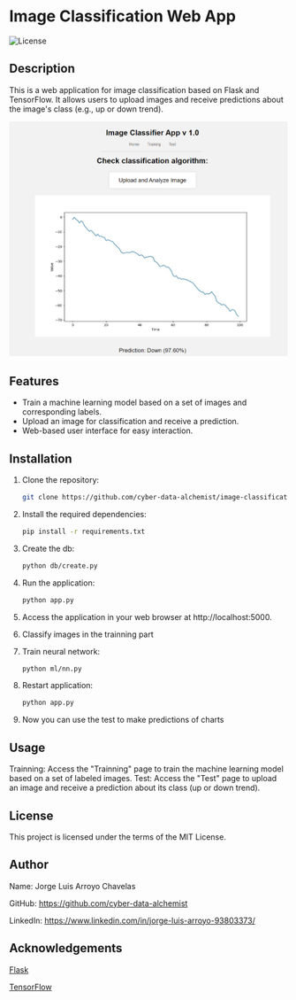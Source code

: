 # Image Classification Web App

![License](https://img.shields.io/badge/license-MIT-blue)

## Description

This is a web application for image classification based on Flask and TensorFlow. It allows users to upload images and receive predictions about the image's class (e.g., up or down trend).

![image](app.png)

## Features

- Train a machine learning model based on a set of images and corresponding labels.
- Upload an image for classification and receive a prediction.
- Web-based user interface for easy interaction.

## Installation

1. Clone the repository:

   ```bash
   git clone https://github.com/cyber-data-alchemist/image-classification-web-app.git
    ```
2. Install the required dependencies:
    ``` bash
    pip install -r requirements.txt
    ```
3. Create the db:
    ``` bash
    python db/create.py
    ```
3. Run the application:
    ``` bash
    python app.py
    ```
4. Access the application in your web browser at http://localhost:5000.
5. Classify images in the trainning part
6. Train neural network:
    ``` bash
    python ml/nn.py
    ```
7. Restart application:
    ``` bash
    python app.py
    ```
8. Now you can use the test to make predictions of charts

## Usage
Trainning: Access the "Trainning" page to train the machine learning model based on a set of labeled images.
Test: Access the "Test" page to upload an image and receive a prediction about its class (up or down trend).

## License
This project is licensed under the terms of the MIT License.

## Author
Name: Jorge Luis Arroyo Chavelas

GitHub: https://github.com/cyber-data-alchemist

LinkedIn: https://www.linkedin.com/in/jorge-luis-arroyo-93803373/


## Acknowledgements
[Flask](https://flask.palletsprojects.com/en/2.3.x/)

[TensorFlow](https://www.tensorflow.org/)